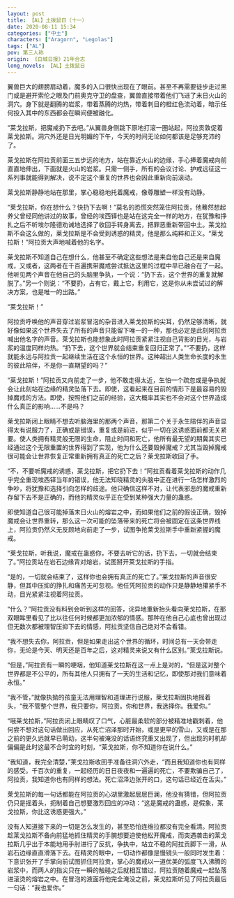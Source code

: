 ```yaml
---
layout: post
title: 【AL】土拨鼠日（十一）
date: 2020-08-11 15:34
categories: ["中土"]
characters: ["Aragorn", "Legolas"]
tags: ["AL"]
pov: 第三人称
origin: 《白城日报》21年合志
long_novels: 【AL】土拨鼠日
---
```


翼兽巨大的翅膀扇动着，魔多的入口很快出现在了眼前。甚至不再需要徒步走过黑门或是避开索伦之眼及门前奥克守卫的盘查，翼兽直接带着他们飞进了末日火山的洞穴。身下就是翻腾的岩浆，带着蒸腾的灼热，带着刺目的橙红色流动着，暗示任何投入其中的东西都会在瞬间便被融化。

“莱戈拉斯，把魔戒扔下去吧。”从翼兽身侧跳下原地打滚一圈站起，阿拉贡敦促着莱戈拉斯。洞穴外还是日光明媚的下午，今天的时间无论如何都该是足够充沛的了。

莱戈拉斯在阿拉贡前面三五步远的地方，站在靠近火山的边缘，手心捧着魔戒向前直直地伸出，下面就是火山的岩浆。只需一侧手，所有的会议讨论、护戒远征这一系列事就能得到解决，说不定这个重复的世界也会因此重新向前滚动。

莱戈拉斯静静地站在那里，掌心稳稳地托着魔戒，像尊雕塑一样没有动静。

“莱戈拉斯，你在想什么？快扔下去啊！”莫名的恐慌突然笼住阿拉贡，他蓦然想起养父曾经同他讲过的故事，曾经的埃西铎也是站在这完全一样的地方，在犹豫和挣扎之后不听埃尔隆德劝诫地选择了收回手转身离去，把罪恶重新带回中土。莱戈拉斯不会这么做的，莱戈拉斯是不会受到诱惑的精灵，他是那么纯粹和正义。“莱戈拉斯！”阿拉贡大声地喊着他的名字。

莱戈拉斯不知道自己在想什么，他甚至不确定这些想法是来自他自己还是来自魔戒，又或者，这两者在千百遍携带魔戒尝试抵达这里的过程中早已融合在了一起。他听见两个声音在他自己的头脑里争执，一个说：“扔下去，这个世界的重复就解脱了。”另一个则说：“不要扔，占有它，戴上它，利用它，这是你从未尝试过的解决方案，也是唯一的出路。”

“莱戈拉斯！”

阿拉贡呼唤他的声音穿过岩浆冒泡的杂音进入莱戈拉斯的尖耳，仍然足够清晰，就好像如果这个世界失去了所有的声音只能留下唯一的一种，那也必定是此刻阿拉贡喊出他名字的声音。莱戈拉斯也能想象此时阿拉贡紧紧注视自己背影的目光，与岩浆的温度同样灼热。“扔下去，这个世界就会结束重复回归正常了。”“不要扔，这样就能永远与阿拉贡一起继续生活在这个永恒的世界。这种超出人类生命长度的永生的彼此陪伴，不是你一直期望的吗？”

“莱戈拉斯！”阿拉贡又向前走了一步，他不敢走得太近，生怕一个疏忽或是争执就会让此刻站在边缘的精灵坠落下去。即使，这看起来在目前的情形下是最容易的毁掉魔戒的方法。即使，按照他们之前的经验，这大概率其实也不会对这个世界造成什么真正的影响……不是吗？

莱戈拉斯闭上眼睛不想去听脑海里的那两个声音，那第二个关于永生陪伴的声音显得太有说服力了，正确或是错误，重复或是前进，似乎一切在这诱惑面前都无关紧要。使人类拥有精灵般无限的生命，阻止时间和死亡，他所有最无望的期冀其实已经通过这个无限重置的世界得到了实现，他为什么还要毁掉魔戒？尤其当毁掉魔戒很可能会让世界恢复正常重新拥有真正的死亡之后？莱戈拉斯收回了手。

“不，不要听魔戒的诱惑，莱戈拉斯，把它扔下去！”阿拉贡看着莱戈拉斯的动作几乎完全重现埃西铎当年的错误，他无法知晓精灵的头脑中正在进行一场怎样激烈的争吵，将犹豫和选择引向怎样的歧途。他只确信这样不对，让代表邪恶的魔戒重新存留下去不是正确的，而他的精灵似乎正在受到某种强大力量的蛊惑。

即使知道自己很可能掉落末日火山的熔岩之中，而如果他们之前的假设正确，毁掉魔戒会让世界重转，那么这一次可能的坠落带来的死亡将会被固定在这条世界线上，阿拉贡仍然义无反顾地向前走了一步，试图争抢莱戈拉斯手中重新紧握的魔戒。

“莱戈拉斯，听我说，魔戒在蛊惑你，不要去听它的话，扔下去，一切就会结束了。”阿拉贡站在岩石边缘背对熔岩，试图掰开莱戈拉斯的手指。

“是的，一切就会结束了，这样你也会拥有真正的死亡了。”莱戈拉斯的声音很安静，但其中压抑的挣扎和痛苦无可忽视。他任凭阿拉贡的动作只是静静地攥紧手不动，目光紧紧注视着阿拉贡。

“什么？”阿拉贡没有料到会听到这样的回答，诧异地重新抬头看向莱戈拉斯，在那双眼眸里看见了比以往任何时候都更加浓郁的情感。那种在他自己心底也曾出现过但无数次都被理智压抑下去的情感，阿拉贡坚信自己绝对不会看错。

“我不想失去你，阿拉贡，但是如果走出这个世界的循环，时间总有一天会带走你，无论是今天、明天还是百年之后，这对精灵来说又有什么区别。”莱戈拉斯说。

“但是，”阿拉贡有一瞬的哽咽，他知道莱戈拉斯在这一点上是对的，“但是这对整个世界都是不公平的，所有其他人只拥有了一天的生活和记忆，即使那对我们意味着永恒。”

“我不管，”就像执拗的孩童无法用理智和道理进行说服，莱戈拉斯固执地摇着头，“我不管整个世界，我只要你，阿拉贡。你和世界，我选择你。我爱你。”

“哦莱戈拉斯，”阿拉贡闭上眼睛叹了口气，心脏最柔软的部分被精准地戳刺着，他何尝不想对这句话做出回应，从死亡沼泽那时开始，或是更早的雪山，又或是在那之前的更久远就早已萌动，这半句被淹没的话语终究重又出现了，但出现的时机却偏偏是此时这最不合时宜的时刻，“莱戈拉斯，你不知道你在说什么。”

“我知道，我完全清楚，”莱戈拉斯收回手准备往洞穴外走，“而且我知道你也有同样的感受。千百次的重复，一起经历的日日夜夜和一遍遍的死亡，不要欺骗自己了，阿拉贡，我知道你也有同样的想法。死亡沼泽边张开的口，这句话已经近在舌尖。”

莱戈拉斯的每一句话都能在阿拉贡的心湖里激起层层巨澜，他没有猜错，但阿拉贡仍只是摇着头，扼制着自己想要激烈回应的冲动：“这是魔戒的蛊惑，是假象，莱戈拉斯，你比这诱惑更强大。”

没有人知道接下来的一切是怎么发生的，甚至恐怕连维拉都没有完全看清。阿拉贡趁莱戈拉斯不备向前猛地抓住精灵的手腕想要迫使他松开魔戒，而突遇袭击的莱戈拉斯几乎出于本能地用手肘进行了反抗，争执中，站立不稳的阿拉贡脚下一滑，从岩石边缘直直滑落下去。在精灵的眼中，一切动作都像是慢镜头一般同时发生着：下意识张开了手掌向前试图抓住阿拉贡，掌心的魔戒以一道优美的弧度飞入沸腾的岩浆中，而两人的指尖只在一瞬的触碰之后就相互错过，阿拉贡随着魔戒一起坠落进滚烫的熔岩之中。在冒泡的液面将他完全淹没之前，莱戈拉斯听见了阿拉贡最后一句话：“我也爱你。”

<br>
